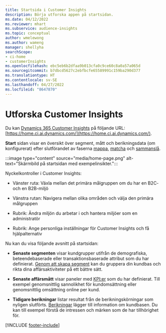 ```yaml
---
title: Startsida i Customer Insights
description: Börja utforska appen på startsidan.
ms.date: 04/12/2022
ms.reviewer: mhart
ms.subservice: audience-insights
ms.topic: conceptual
author: wmelewong
ms.author: wameng
manager: shellyha
searchScope:
- ci-home
- customerInsights
ms.openlocfilehash: ebc5eb6b2dfaa9b013cfa0c9ce60c8a0a57a065d
ms.sourcegitcommit: b7dbcd5627c2ebfbcfe65589991c159ba290d377
ms.translationtype: HT
ms.contentlocale: sv-SE
ms.lasthandoff: 04/27/2022
ms.locfileid: "8647870"
---
```

# <a name="explore-customer-insights"></a>Utforska Customer Insights

Du kan [Dynamics 365 Customer Insights](https://home.ci.ai.dynamics.com/) på följande URL: [https://home.ci.ai.dynamics.com/](https://home.ci.ai.dynamics.com/).

**Start** sidan visar en översikt över segment, mått och berikningsdata (om konfigurerat) efter slutförandet av faserna [mappa](map-entities.md), [matcha](match-entities.md) och [sammanslå](merge-entities.md).

:::image type="content" source="media/home-page.png" alt-text="Skärmbild på startsidan med exempelinsikter.":::

Nyckelkontroller i Customer Insights:

- Vänster ruta: Växla mellan det primära målgruppen om du har en B2C- och en B2B-miljö

- Vänstra rutan: Navigera mellan olika områden och välja den primära målgruppen

- Rubrik: Ändra miljön du arbetar i och hantera miljöer som en administratör

- Rubrik: Ange personliga inställningar för Customer Insights och få hjälpalternativ

Nu kan du visa följande avsnitt på startsidan:

- **Senaste segmenten** visar kundgrupper utifrån de demografiska, beteendebaserade eller transaktionsbaserade attribut som du har definierat. [Genom att skapa segment](segments.md) kan du gruppera din kundbas och rikta dina affärsaktiviteter på ett bättre sätt.

- **Senaste affärsmått** visar paneler med [KPI:er](measures.md) som du har definierat. Till exempel genomsnittlig sannolikhet för kundomsättning eller genomsnittlig omsättning online per kund.

- **Tidigare berikningar** listar resultat från de berikningskörningar som nyligen slutförts. [Berikningar](enrichment-hub.md) lägger till information om kundbasen. Du kan till exempel förstå de intressen och märken som de har tillhörighet för.


[!INCLUDE [footer-include](includes/footer-banner.md)]
